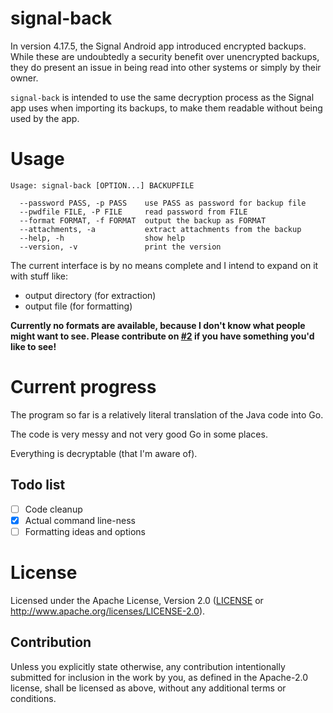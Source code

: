 # signal-back

In version 4.17.5, the Signal Android app introduced encrypted backups. While these are undoubtedly a security benefit over unencrypted backups, they do present an issue in being read into other systems or simply by their owner.

`signal-back` is intended to use the same decryption process as the Signal app uses when importing its backups, to make them readable without being used by the app.

# Usage

```
Usage: signal-back [OPTION...] BACKUPFILE

  --password PASS, -p PASS    use PASS as password for backup file
  --pwdfile FILE, -P FILE     read password from FILE
  --format FORMAT, -f FORMAT  output the backup as FORMAT
  --attachments, -a           extract attachments from the backup
  --help, -h                  show help
  --version, -v               print the version
```

The current interface is by no means complete and I intend to expand on it with stuff like:

- output directory (for extraction)
- output file (for formatting)

**Currently no formats are available, because I don't know what people might want to see. Please contribute on [#2](https://github.com/xeals/signal-back/issues/2) if you have something you'd like to see!**

# Current progress

The program so far is a relatively literal translation of the Java code into Go.

The code is very messy and not very good Go in some places.

Everything is decryptable (that I'm aware of).

## Todo list

- [ ] Code cleanup
- [x] Actual command line-ness
- [ ] Formatting ideas and options

# License

Licensed under the Apache License, Version 2.0 ([LICENSE](LICENSE)
or http://www.apache.org/licenses/LICENSE-2.0).

## Contribution

Unless you explicitly state otherwise, any contribution intentionally submitted
for inclusion in the work by you, as defined in the Apache-2.0 license, shall be
licensed as above, without any additional terms or conditions.
